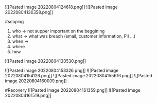 ![[Pasted image 20220804124618.png]]
![[Pasted image 20220804130358.png]]


#scoping
1. who -> not supper important on the beggining 
2. what -> what was breach (email, customer information, PII ...)
3. when ->
4. where 
5. how

![[Pasted image 20220804130530.png]]

![[Pasted image 20220804153326.png]]
![[Pasted image 20220804154126.png]]
![[Pasted image 20220804155616.png]]
![[Pasted image 20220804160009.png]]

#Recovery
![[Pasted image 20220804161359.png]]
![[Pasted image 20220804161519.png]]
